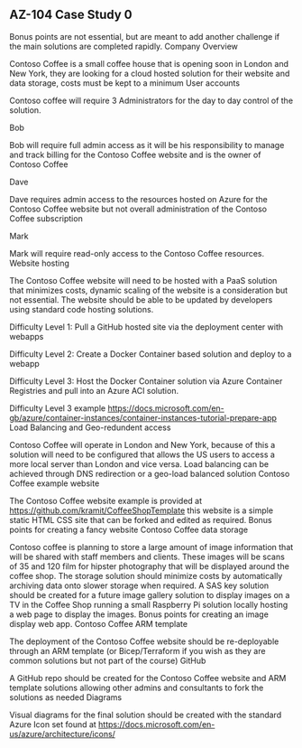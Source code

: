 ## AZ-104 Case Study 0

Bonus points are not essential, but are meant to add another challenge if the main solutions are completed rapidly.
Company Overview

Contoso Coffee is a small coffee house that is opening soon in London and New York, they are looking for a cloud hosted solution for their website and data storage, costs must be kept to a minimum
User accounts

Contoso coffee will require 3 Administrators for the day to day control of the solution.

Bob

Bob will require full admin access as it will be his responsibility to manage and track billing for the Contoso Coffee website and is the owner of Contoso Coffee

Dave

Dave requires admin access to the resources hosted on Azure for the Contoso Coffee website but not overall administration of the Contoso Coffee subscription

Mark

Mark will require read-only access to the Contoso Coffee resources.
Website hosting

The Contoso Coffee website will need to be hosted with a PaaS solution that minimizes costs, dynamic scaling of the website is a consideration but not essential. The website should be able to be updated by developers using standard code hosting solutions.

Difficulty Level 1: Pull a GitHub hosted site via the deployment center with webapps

Difficulty Level 2: Create a Docker Container based solution and deploy to a webapp

Difficulty Level 3: Host the Docker Container solution via Azure Container Registries and pull into an Azure ACI solution.

Difficulty Level 3 example https://docs.microsoft.com/en-gb/azure/container-instances/container-instances-tutorial-prepare-app
Load Balancing and Geo-redundent access

Contoso Coffee will operate in London and New York, because of this a solution will need to be configured that allows the US users to access a more local server than London and vice versa. Load balancing can be achieved through DNS redirection or a geo-load balanced solution
Contoso Coffee example website

The Contoso Coffee website example is provided at https://github.com/kramit/CoffeeShopTemplate this website is a simple static HTML CSS site that can be forked and edited as required. Bonus points for creating a fancy website
Contoso Coffee data storage

Contoso coffee is planning to store a large amount of image information that will be shared with staff members and clients. These images will be scans of 35 and 120 film for hipster photography that will be displayed around the coffee shop. The storage solution should minimize costs by automatically archiving data onto slower storage when required. A SAS key solution should be created for a future image gallery solution to display images on a TV in the Coffee Shop running a small Raspberry Pi solution locally hosting a web page to display the images. Bonus points for creating an image display web app.
Contoso Coffee ARM template

The deployment of the Contoso Coffee website should be re-deployable through an ARM template (or Bicep/Terraform if you wish as they are common solutions but not part of the course)
GitHub

A GitHub repo should be created for the Contoso Coffee website and ARM template solutions allowing other admins and consultants to fork the solutions as needed
Diagrams

Visual diagrams for the final solution should be created with the standard Azure Icon set found at https://docs.microsoft.com/en-us/azure/architecture/icons/